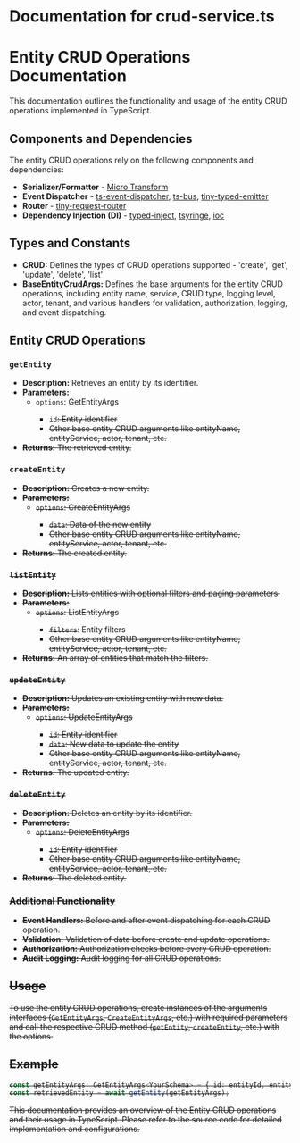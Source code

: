 # Documentation for crud-service.ts

# Entity CRUD Operations Documentation
This documentation outlines the functionality and usage of the entity CRUD operations implemented in TypeScript.

## Components and Dependencies
The entity CRUD operations rely on the following components and dependencies:
- **Serializer/Formatter** - [Micro Transform](https://github.com/dkzlv/micro-transform)
- **Event Dispatcher** - [ts-event-dispatcher](https://github.com/FoxAndFly/ts-event-dispatcher/blob/master/src/index.ts), [ts-bus](https://github.com/ryardley/ts-bus), [tiny-typed-emitter](https://github.com/binier/tiny-typed-emitter/tree/master)
- **Router** - [tiny-request-router](https://github.com/berstend/tiny-request-router/blob/master/src/router.ts)
- **Dependency Injection (DI)** - [typed-inject](https://github.com/nicojs/typed-inject), [tsyringe](https://github.com/microsoft/tsyringe), [ioc](https://github.com/owja/ioc)

## Types and Constants
- **CRUD:** Defines the types of CRUD operations supported - 'create', 'get', 'update', 'delete', 'list'
- **BaseEntityCrudArgs:** Defines the base arguments for the entity CRUD operations, including entity name, service, CRUD type, logging level, actor, tenant, and various handlers for validation, authorization, logging, and event dispatching.
  
## Entity CRUD Operations

### `getEntity`
- **Description:** Retrieves an entity by its identifier.
- **Parameters:**
  - `options`: GetEntityArgs<S>
    - `id`: Entity identifier
    - Other base entity CRUD arguments like entityName, entityService, actor, tenant, etc.
- **Returns:** The retrieved entity.

### `createEntity`
- **Description:** Creates a new entity.
- **Parameters:**
  - `options`: CreateEntityArgs<S>
    - `data`: Data of the new entity
    - Other base entity CRUD arguments like entityName, entityService, actor, tenant, etc.
- **Returns:** The created entity.

### `listEntity`
- **Description:** Lists entities with optional filters and paging parameters.
- **Parameters:**
  - `options`: ListEntityArgs<S>
    - `filters`: Entity filters
    - Other base entity CRUD arguments like entityName, entityService, actor, tenant, etc.
- **Returns:** An array of entities that match the filters.

### `updateEntity`
- **Description:** Updates an existing entity with new data.
- **Parameters:**
  - `options`: UpdateEntityArgs<S>
    - `id`: Entity identifier
    - `data`: New data to update the entity
    - Other base entity CRUD arguments like entityName, entityService, actor, tenant, etc.
- **Returns:** The updated entity.

### `deleteEntity`
- **Description:** Deletes an entity by its identifier.
- **Parameters:**
  - `options`: DeleteEntityArgs<S>
    - `id`: Entity identifier
    - Other base entity CRUD arguments like entityName, entityService, actor, tenant, etc.
- **Returns:** The deleted entity.

### Additional Functionality
- **Event Handlers:** Before and after event dispatching for each CRUD operation.
- **Validation:** Validation of data before create and update operations.
- **Authorization:** Authorization checks before every CRUD operation.
- **Audit Logging:** Audit logging for all CRUD operations.

## Usage
To use the entity CRUD operations, create instances of the arguments interfaces (`GetEntityArgs`, `CreateEntityArgs`, etc.) with required parameters and call the respective CRUD method (`getEntity`, `createEntity`, etc.) with the options.

## Example
```typescript
const getEntityArgs: GetEntityArgs<YourSchema> = { id: entityId, entityName: 'YourEntity', ... };
const retrievedEntity = await getEntity(getEntityArgs);
```
  
This documentation provides an overview of the Entity CRUD operations and their usage in TypeScript. Please refer to the source code for detailed implementation and configurations.